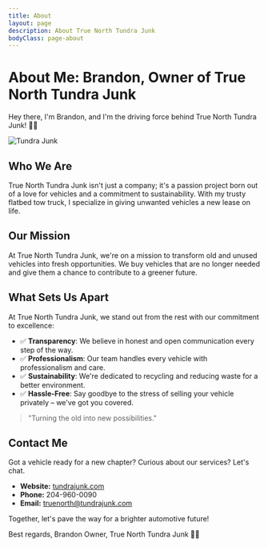 ```yaml
---
title: About
layout: page
description: About True North Tundra Junk
bodyClass: page-about
---
```


# About Me: Brandon, Owner of True North Tundra Junk

Hey there, I'm Brandon, and I'm the driving force behind True North Tundra Junk! 🚗💨

![Tundra Junk](/images/https://w7.pngwing.com/pngs/447/389/png-transparent-pickup-truck-car-vehicle-tow-truck-towing-tow-truck-truck-car-motorcycle-thumbnail.png)

## Who We Are

True North Tundra Junk isn't just a company; it's a passion project born out of a love for vehicles and a commitment to sustainability. With my trusty flatbed tow truck, I specialize in giving unwanted vehicles a new lease on life.

## Our Mission

At True North Tundra Junk, we're on a mission to transform old and unused vehicles into fresh opportunities. We buy vehicles that are no longer needed and give them a chance to contribute to a greener future.

## What Sets Us Apart

At True North Tundra Junk, we stand out from the rest with our commitment to excellence:

- ✅ **Transparency**: We believe in honest and open communication every step of the way.
- ✅ **Professionalism**: Our team handles every vehicle with professionalism and care.
- ✅ **Sustainability**: We're dedicated to recycling and reducing waste for a better environment.
- ✅ **Hassle-Free**: Say goodbye to the stress of selling your vehicle privately – we've got you covered.

> "Turning the old into new possibilities."

## Contact Me

Got a vehicle ready for a new chapter? Curious about our services? Let's chat.

- **Website:** [tundrajunk.com](https://www.tundrajunk.com)
- **Phone:** 204-960-0090
- **Email:** truenorth@tundrajunk.com

Together, let's pave the way for a brighter automotive future!

Best regards,
Brandon
Owner, True North Tundra Junk
🚗🌟
